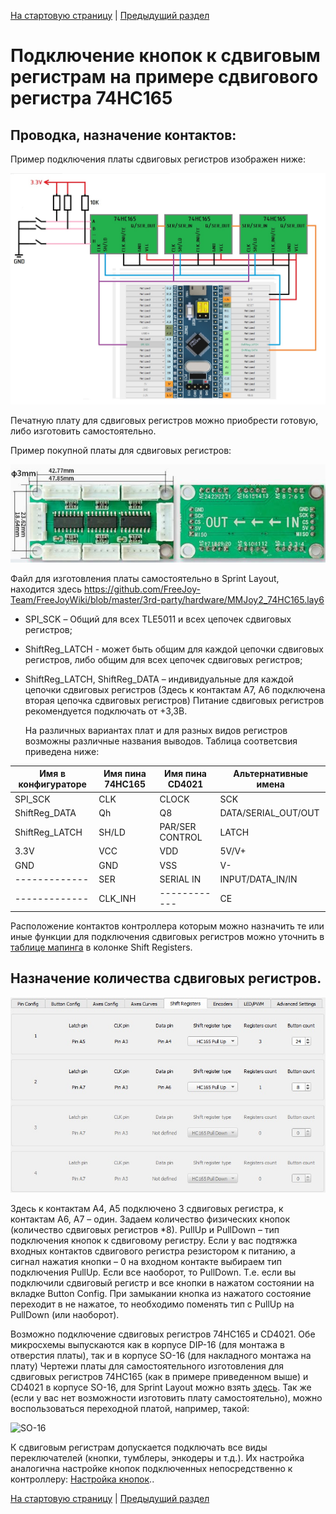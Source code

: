 [На стартовую страницу](../README.md) | [Предыдущий раздел](Подключение-кнопок.md)

# Подключение кнопок к сдвиговым регистрам на примере сдвигового регистра 74HC165
## Проводка, назначение контактов:

Пример подключения платы сдвиговых регистров изображен ниже:

![](../images/S1.jpg)

Печатную плату для сдвиговых регистров можно приобрести готовую, либо изготовить самостоятельно. 

Пример покупной платы для сдвиговых регистров:

![](../images/74hc165_pcb.jpg)

Файл для изготовления платы самостоятельно в Sprint Layout, находится здесь https://github.com/FreeJoy-Team/FreeJoyWiki/blob/master/3rd-party/hardware/MMJoy2_74HC165.lay6

* SPI_SCK – Общий для всех TLE5011 и всех цепочек сдвиговых регистров;

* ShiftReg_LATCH - может быть общим для каждой цепочки сдвиговых регистров, либо общим для всех цепочек сдвиговых регистров;

* ShiftReg_LATCH, ShiftReg_DATA – индивидуальные для каждой цепочки сдвиговых регистров (Здесь к контактам A7, A6 подключена вторая цепочка сдвиговых регистров)
  Питание сдвиговых регистров рекомендуется подключать от +3,3В.

  На различных вариантах плат и для разных видов регистров возможны различные названия выводов. Таблица соответсвия приведена ниже:

| Имя в конфигураторе | Имя пина 74HC165 | Имя пина CD4021 | Альтернативные имена |
|---------------------|------------------|-----------------|---------------|
|       SPI_SCK       |       CLK        |      CLOCK      |     SCK               |
|    ShiftReg_DATA    |        Qh        |        Q8       |     DATA/SERIAL_OUT/OUT |
|    ShiftReg_LATCH   |       SH/LD      | PAR/SER CONTROL |     LATCH             |
|         3.3V        |        VCC       |       VDD       |     5V/V+  |
|         GND         |        GND       |       VSS       |     V-        |
|    -------------    |        SER       |  SERIAL IN      |     INPUT/DATA_IN/IN |
|    -------------    |     CLK_INH      |    ------------ |     CE |

Расположение контактов контроллера которым можно назначить те или иные функции для подключения сдвиговых регистров можно уточнить в [таблице мапинга](Таблица-мапинга.md) в колонке Shift Registers.



## Назначение количества сдвиговых регистров.

![](../images/S2.jpg)

Здесь к контактам А4, А5 подключено 3 сдвиговых регистра, к контактам А6, А7 – один. Задаем количество физических кнопок (количество сдвиговых регистров *8). PullUp и PullDown – тип подключения кнопок к сдвиговому регистру. Если у вас подтяжка входных контактов сдвигового регистра резистором к питанию, а сигнал нажатия кнопки – 0 на входном контакте выбираем тип подключения PullUp. Если все наоборот, то PullDown. Т.е. если вы подключили сдвиговый регистр и все кнопки в нажатом состоянии на вкладке Button Config. При замыкании кнопка из нажатого состояние переходит в не нажатое, то необходимо поменять тип с PullUp на PullDown (или наоборот).

Возможно подключение сдвиговых регистров 74HC165 и CD4021.  Обе микросхемы выпускаются как в корпусе DIP-16 (для монтажа в отверстия платы), так и в корпусе SO-16 (для накладного монтажа на плату) Чертежи платы для самостоятельного изготовления для сдвиговых регистров 74HC165 (как в примере приведенном выше) и CD4021 в корпусе SO-16, для Sprint Layout можно взять [здесь](../3rd-party/hardware/). Так же (если у вас нет возможности изготовить плату самостоятельно), можно воспользоваться переходной платой, например, такой:

![SO-16](../images/SO-16.jpg)

К сдвиговым регистрам допускается подключать все виды переключателей (кнопки, тумблеры, энкодеры и т.д.). Их настройка аналогична настройке кнопок подключенных непосредственно к контроллеру: [Настройка кнопок](Настройка-кнопок.md)..

[На стартовую страницу](../README.md) | [Предыдущий раздел](Подключение-кнопок.md)
